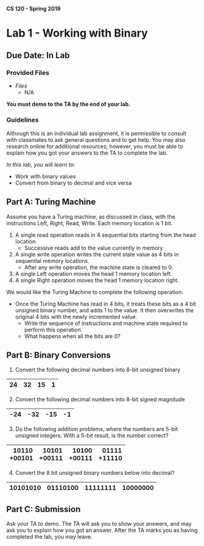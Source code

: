 #### CS 120 - Spring 2019
# Lab 1 - Working with Binary
## Due Date: In Lab

### Provided Files
* _Files_
    * N/A

**You must demo to the TA by the end of your lab.**

### Guidelines

Although this is an individual lab assignment, it is permissible to consult with classmates to ask general questions and to get help. You may also research online for additional resources; however, you must be able to explain how you got your answers to the TA to complete the lab.


_In this lab, you will learn to:_

* Work with binary values
* Convert from binary to decimal and vice versa


## Part A: Turing Machine

Assume you have a Turing machine, as discussed in class, with the instructions Left, Right, Read, Write. Each memory location is 1 bit.
1. A single read operation reads in 4 sequential bits starting from the head location.
    * Successive reads add to the value currently in memory
2. A single write operation writes the current state value as 4 bits in sequential memory locations.
    * After any write operation, the machine state is cleared to 0.
3. A single Left operation moves the head 1 memory location left.
4. A single Right operation moves the head 1 memory location right.

We would like the Turing Machine to complete the following operation:
* Once the Turing Machine has read in 4 bits, it treats these bits as a 4 bit unsigned binary number, and adds 1 to the value. It then overwrites the original 4 bits with the newly incremented value.
    * Write the sequence of instructions and machine state required to perform this operation.
    * What happens when all the bits are 0?


## Part B: Binary Conversions

1. Convert the following decimal numbers into 8-bit unsigned binary

|24|32|15|1|
|-----|-----|-----|-----|

2. Convert the following decimal numbers into 8-bit signed magnitude

|-24|-32|-15|-1|
|-----|-----|-----|-----|

3. Do the following addition problems, where the numbers are 5-bit unsigned integers. With a 5-bit result, is the number correct?

|&nbsp;&nbsp;10110<br>+00101 |&nbsp;&nbsp;10101<br>+00111 |&nbsp;&nbsp;10100<br>+00111 |&nbsp;&nbsp;01111<br>+11110 |
|-|-|-|-|

4. Convert the 8 bit unsigned binary numbers below into decimal?

|10101010 |01110100 |11111111 |10000000 |
|-|-|-|-|

## Part C: Submission

Ask your TA to demo. The TA will ask you to show your answers, and may ask you to explain how you got an answer. After the TA marks you as having completed the lab, you may leave.
